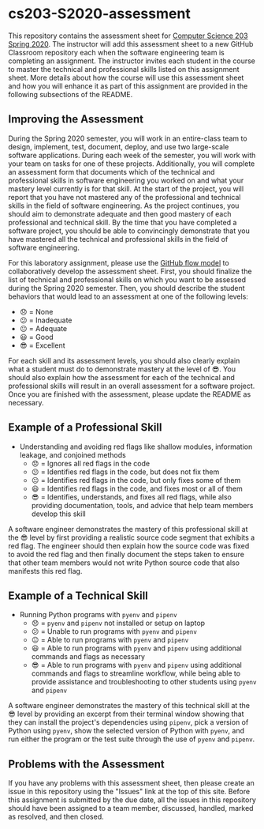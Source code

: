 # cs203-S2020-assessment

This repository contains the assessment sheet for [Computer Science 203 Spring
2020](https://www.gregorykapfhammer.com/teaching/cs203S2020/). The instructor
will add this assessment sheet to a new GitHub Classroom repository each when
the software engineering team is completing an assignment. The instructor
invites each student in the course to master the technical and professional
skills listed on this assignment sheet. More details about how the course will
use this assessment sheet and how you will enhance it as part of this
assignment are provided in the following subsections of the README.

## Improving the Assessment

During the Spring 2020 semester, you will work in an entire-class team to
design, implement, test, document, deploy, and use two large-scale software
applications. During each week of the semester, you will work with your team on
tasks for one of these projects. Additionally, you will complete an assessment
form that documents which of the technical and professional skills in software
engineering you worked on and what your mastery level currently is for that
skill. At the start of the project, you will report that you have not mastered
any of the professional and technical skills in the field of software
engineering. As the project continues, you should aim to demonstrate adequate
and then good mastery of each professional and technical skill. By the time that
you have completed a software project, you should be able to convincingly
demonstrate that you have mastered all the technical and professional skills in
the field of software engineering.

For this laboratory assignment, please use the [GitHub flow
model](https://help.github.com/articles/github-flow/) to collaboratively develop
the assessment sheet. First, you should finalize the list of technical and
professional skills on which you want to be assessed during the Spring 2020
semester. Then, you should describe the student behaviors that would lead to an
assessment at one of the following levels:

* :disappointed: = None
* :confused: = Inadequate
* :neutral_face: = Adequate
* :smiley: = Good
* :sunglasses: = Excellent

For each skill and its assessment levels, you should also clearly explain what a
student must do to demonstrate mastery at the level of :sunglasses:. You should
also explain how the assessment for each of the technical and professional
skills will result in an overall assessment for a software project. Once you are
finished with the assessment, please update the README as necessary.

## Example of a Professional Skill

* Understanding and avoiding red flags like shallow modules,
  information leakage, and conjoined methods
  * :disappointed: = Ignores all red flags in the code
  * :confused: = Identifies red flags in the code, but does not fix them
  * :neutral_face: = Identifies red flags in the code, but only fixes some of them
  * :smiley: = Identifies red flags in the code, and fixes most or all of them
  * :sunglasses: = Identifies, understands, and fixes all red flags, while also providing
    documentation, tools, and advice that help team members develop this skill

A software engineer demonstrates the mastery of this professional skill at the :sunglasses:
level by first providing a realistic source code segment that exhibits a red
flag. The engineer should then explain how the source code was fixed to avoid
the red flag and then finally document the steps taken to ensure that other team
members would not write Python source code that also manifests this red flag.

## Example of a Technical Skill

* Running Python programs with `pyenv` and `pipenv`
  * :disappointed: = `pyenv` and `pipenv` not installed or setup on laptop
  * :confused: = Unable to run programs with `pyenv` and `pipenv`
  * :neutral_face: = Able to run programs with `pyenv` and `pipenv`
  * :smiley: = Able to run programs with `pyenv` and `pipenv` using additional commands
    and flags as necessary
  * :sunglasses: = Able to run programs with `pyenv` and `pipenv` using additional
    commands and flags to streamline workflow, while being able to provide
    assistance and troubleshooting to other students using `pyenv` and `pipenv`

A software engineer demonstrates the mastery of this technical skill at the :sunglasses:
level by providing an excerpt from their terminal window showing that they can
install the project's dependencies using `pipenv`, pick a version of Python
using `pyenv`, show the selected version of Python with `pyenv`, and run either
the program or the test suite through the use of `pyenv` and `pipenv`.

## Problems with the Assessment

If you have any problems with this assessment sheet, then please create an issue
in this repository using the "Issues" link at the top of this site. Before this
assignment is submitted by the due date, all the issues in this repository
should have been assigned to a team member, discussed, handled, marked as
resolved, and then closed.
